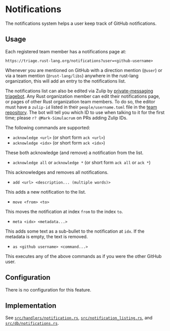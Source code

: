 # Notifications

The notifications system helps a user keep track of GitHub notifications.

## Usage

Each registered team member has a notifications page at:

`https://triage.rust-lang.org/notifications?user=<github-username>`

Whenever you are mentioned on GitHub with a direction mention (`@user`) or via a team mention (`@rust-lang/libs`) anywhere in the rust-lang organization, this will add an entry to the notifications list.

The notifications list can also be edited via Zulip by [private-messaging triagebot](https://rust-lang.zulipchat.com/#narrow/pm-with/261224-triage-rust-lang-bot).
Any Rust organization member can edit their notifications page, or pages of other Rust organization team members.
To do so, the editor must have a `zulip-id` listed in their `people/username.toml` file in the [team repository](https://github.com/rust-lang/team/).
The bot will tell you which ID to use when talking to it for the first time; please `r? @Mark-Simulacrum` on PRs adding Zulip IDs.

The following commands are supported:

 * `acknowledge <url>` (or short form `ack <url>`)
 * `acknowledge <idx>` (or short form `ack <idx>`)

These both acknowledge (and remove) a notification from the list.

 * `acknowledge all` or `acknowledge *` (or short form `ack all` or `ack *`)

This acknowledges and removes all notifications.

 * `add <url> <description... (multiple words)>`

This adds a new notification to the list.

 * `move <from> <to>`

This moves the notification at index `from` to the index `to`.

 * `meta <idx> <metadata...>`

This adds some text as a sub-bullet to the notification at `idx`. If the metadata is empty, the text is removed.

 * `as <github username> <command...>`

This executes any of the above commands as if you were the other GitHub user.

## Configuration

There is no configuration for this feature.

## Implementation

See [`src/handlers/notification.rs`](https://github.com/rust-lang/triagebot/blob/HEAD/src/handlers/notification.rs),
[`src/notification_listing.rs`](https://github.com/rust-lang/triagebot/blob/HEAD/src/notification_listing.rs), and
[`src/db/notifications.rs`](https://github.com/rust-lang/triagebot/blob/HEAD/src/db/notifications.rs).
